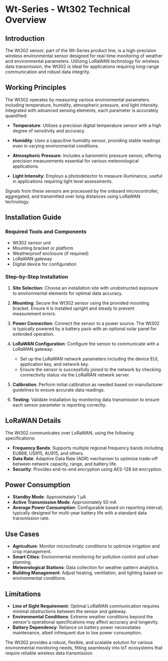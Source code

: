 # Wt-Series - Wt302 Technical Overview

## Introduction

The Wt302 sensor, part of the Wt-Series product line, is a high-precision wireless environmental sensor designed for real-time monitoring of weather and environmental parameters. Utilizing LoRaWAN technology for wireless data transmission, the Wt302 is ideal for applications requiring long-range communication and robust data integrity. 

## Working Principles

The Wt302 operates by measuring various environmental parameters including temperature, humidity, atmospheric pressure, and light intensity. Integrated with advanced sensing elements, each parameter is accurately quantified:

- **Temperature**: Utilizes a precision digital temperature sensor with a high degree of sensitivity and accuracy.
  
- **Humidity**: Uses a capacitive humidity sensor, providing stable readings even in varying environmental conditions.
  
- **Atmospheric Pressure**: Includes a barometric pressure sensor, offering precision measurements essential for various meteorological applications.
  
- **Light Intensity**: Employs a photodetector to measure illuminance, useful in applications requiring light level assessments.

Signals from these sensors are processed by the onboard microcontroller, aggregated, and transmitted over long distances using LoRaWAN technology.

## Installation Guide

### Required Tools and Components

- Wt302 sensor unit
- Mounting bracket or platform
- Weatherproof enclosure (if required)
- LoRaWAN gateway
- Digital device for configuration

### Step-by-Step Installation

1. **Site Selection**: Choose an installation site with unobstructed exposure to environmental elements for optimal data accuracy.

2. **Mounting**: Secure the Wt302 sensor using the provided mounting bracket. Ensure it is installed upright and steady to prevent measurement errors.

3. **Power Connection**: Connect the sensor to a power source. The Wt302 is typically powered by a battery pack with an optional solar panel for extended operation.

4. **LoRaWAN Configuration**: Configure the sensor to communicate with a LoRaWAN gateway:
   - Set up the LoRaWAN network parameters including the device EUI, application key, and network key.
   - Ensure the sensor is successfully joined to the network by checking connectivity status via the LoRaWAN network server.

5. **Calibration**: Perform initial calibration as needed based on manufacturer guidelines to ensure accurate data readings.

6. **Testing**: Validate installation by monitoring data transmission to ensure each sensor parameter is reporting correctly.

## LoRaWAN Details

The Wt302 communicates over LoRaWAN, using the following specifications:

- **Frequency Bands**: Supports multiple regional frequency bands including EU868, US915, AU915, and others.
- **Data Rate**: Adaptive Data Rate (ADR) mechanism to optimize trade-off between network capacity, range, and battery life.
- **Security**: Provides end-to-end encryption using AES-128 bit encryption.

## Power Consumption

- **Standby Mode**: Approximately 1 µA
- **Active Transmission Mode**: Approximately 50 mA
- **Average Power Consumption**: Configurable based on reporting interval; typically designed for multi-year battery life with a standard data transmission rate.

## Use Cases

- **Agriculture**: Monitor microclimatic conditions to optimize irrigation and crop management.
- **Smart Cities**: Environmental monitoring for pollution control and urban planning.
- **Meteorological Stations**: Data collection for weather pattern analytics.
- **Building Management**: Adjust heating, ventilation, and lighting based on environmental conditions.

## Limitations

- **Line of Sight Requirement**: Optimal LoRaWAN communication requires minimal obstructions between the sensor and gateway.
- **Environmental Conditions**: Extreme weather conditions beyond the sensor's operational specifications may affect accuracy and longevity.
- **Battery Dependency**: Reliance on battery power necessitates maintenance, albeit infrequent due to low power consumption.

The Wt302 provides a robust, flexible, and scalable solution for various environmental monitoring needs, fitting seamlessly into IoT ecosystems that require reliable wireless data transmission.